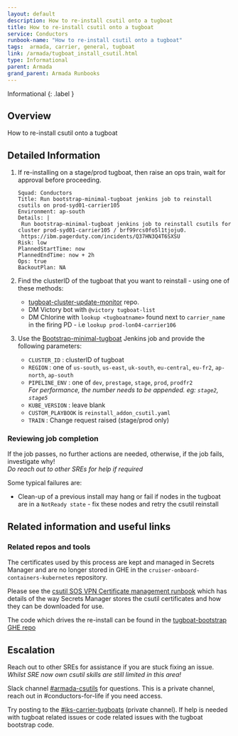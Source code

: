 ```yaml
---
layout: default
description: How to re-install csutil onto a tugboat
title: How to re-install csutil onto a tugboat
service: Conductors
runbook-name: "How to re-install csutil onto a tugboat"
tags:  armada, carrier, general, tugboat
link: /armada/tugboat_install_csutil.html
type: Informational
parent: Armada
grand_parent: Armada Runbooks
---
```


Informational
{: .label }

## Overview

How to re-install csutil onto a tugboat

## Detailed Information

1. If re-installing on a stage/prod tugboat, then raise an ops train, wait for approval before proceeding.
   ```
   Squad: Conductors
   Title: Run bootstrap-minimal-tugboat jenkins job to reinstall csutils on prod-syd01-carrier105
   Environment: ap-south
   Details: |
    Run bootstrap-minimal-tugboat jenkins job to reinstall csutils for cluster prod-syd01-carrier105 / brf99rcs0fo5l1tjoju0.
    https://ibm.pagerduty.com/incidents/Q37HN3Q4T6SXSU
   Risk: low
   PlannedStartTime: now
   PlannedEndTime: now + 2h
   Ops: true
   BackoutPlan: NA
   ```

2. Find the clusterID of the tugboat that you want to reinstall - using one of these methods:

    - [tugboat-cluster-update-monitor](https://github.ibm.com/alchemy-containers/tugboat-cluster-update-monitor/blob/master/maps.json) repo. 
    - DM Victory bot with `@victory tugboat-list`
    - DM Chlorine with `lookup <tugboatname>` found next to  `carrier_name` in the firing PD - i.e `lookup prod-lon04-carrier106`

3. Use the [Bootstrap-minimal-tugboat](https://alchemy-containers-jenkins.swg-devops.com/job/Containers-Runtime/view/tugboat/job/tugboat/job/bootstrap-minimal-tugboat/build?delay=0sec) Jenkins job and provide the following parameters:

    - `CLUSTER_ID` : clusterID of tugboat
    - `REGION` : one of `us-south`, `us-east`, `uk-south`, `eu-central`, `eu-fr2`, `ap-north`, `ap-south`
    - `PIPELINE_ENV` : one of `dev`, `prestage`, `stage`, `prod`, `prodfr2`  
    _For performance, the number needs to be appended. eg: `stage2`, `stage5`_
    - `KUBE_VERSION` : leave blank
    - `CUSTOM_PLAYBOOK` is `reinstall_addon_csutil.yaml`
    - `TRAIN` : Change request raised (stage/prod only)

### Reviewing job completion

If the job passes, no further actions are needed, otherwise, if the job fails, investigate why!  
_Do reach out to other SREs for help if required_

Some typical failures are:

- Clean-up of a previous install may hang or fail if nodes in the tugboat are in a `NotReady state` - fix these nodes and retry the csutil reinstall

## Related information and useful links

### Related repos and tools

The certificates used by this process are kept and managed in Secrets Manager and are no longer stored in GHE in the `cruiser-onboard-containers-kubernetes` repository.

Please see the [csutil SOS VPN Certificate management runbook](../csutil_certificate_management.html) which has details of the way Secrets Manager stores the csutil certificates and how they can be downloaded for use.

The code which drives the re-install can be found in the [tugboat-bootstrap GHE repo](https://github.ibm.com/alchemy-containers/tugboat-bootstrap/)

## Escalation

Reach out to other SREs for assistance if you are stuck fixing an issue.  
_Whilst SRE now own csutil skills are still limited in this area!_

Slack channel [#armada-csutils](https://ibm-argonauts.slack.com/archives/GTKGH57SP) for questions. This is a private channel, reach out in #conductors-for-life if you need access.

Try posting to the [#iks-carrier-tugboats](https://ibm-argonauts.slack.com/archives/GL8SG4E2Y) (private channel). If help is needed with tugboat related issues or code related issues with the tugboat bootstrap code.  
